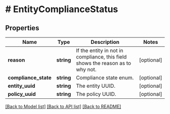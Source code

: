 # # EntityComplianceStatus

## Properties

Name | Type | Description | Notes
------------ | ------------- | ------------- | -------------
**reason** | **string** | If the entity in not in compliance, this field shows the reason as to why not. | [optional]
**compliance_state** | **string** | Compliance state enum. | [optional]
**entity_uuid** | **string** | The entity UUID. | [optional]
**policy_uuid** | **string** | The policy UUID. | [optional]

[[Back to Model list]](../../README.md#models) [[Back to API list]](../../README.md#endpoints) [[Back to README]](../../README.md)
